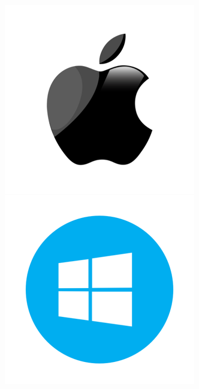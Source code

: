<p align="center">
  <a href="https://dw2oujmdhok1n.cloudfront.net/osx/Morphic.pkg"><img src="/apple_logo-512.png"></a>
  <a href="https://dw2oujmdhok1n.cloudfront.net/win/x64/MorphicSetup.msi"><img src="/windows-512.png"></a>
</p>
